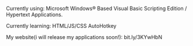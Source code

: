 Currently using:
Microsoft Windows® Based Visual Basic Scripting Edition /
Hypertext Applications.

Currently learning:
HTML/JS/CSS
AutoHotkey 

My website(i will release my applications soon!): bit.ly/3KYwHbN 
